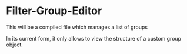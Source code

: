 # Filter-Group-Editor

This will be a compiled file which manages a list of groups

In its current form, it only allows to view the structure of a custom group object.